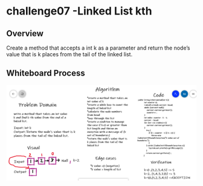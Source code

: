 # challenge07 -Linked List kth

## Overview 

Create a method that accepts a int k as a parameter and return the node’s value that is k places from the tail of the linked list.

## Whiteboard Process

![challenge7](challenge7.PNG)